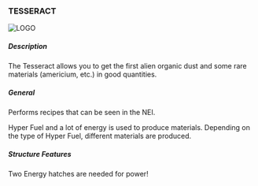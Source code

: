 ### TESSERACT

![LOGO](https://media.discordapp.net/attachments/916393114166525974/916636161945002025/TESSERACT.png)

##### Description

The Tesseract allows you to get the first alien organic dust and some rare materials (americium, etc.) in good quantities.

##### General

Performs recipes that can be seen in the NEI.

Hyper Fuel and a lot of energy is used to produce materials. Depending on the type of Hyper Fuel, different materials are produced.

##### Structure Features

Two Energy hatches are needed for power!
